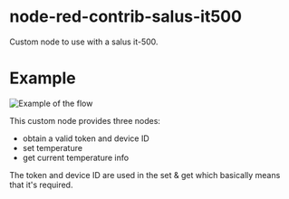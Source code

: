 # node-red-contrib-salus-it500
Custom node to use with a salus it-500.

# Example
![Example of the flow](http://lto.x06.nl:3000/v1/img/salus-flow)

This custom node provides three nodes:
- obtain a valid token and device ID
- set temperature
- get current temperature info

The token and device ID are used in the set & get which basically means that it's required.